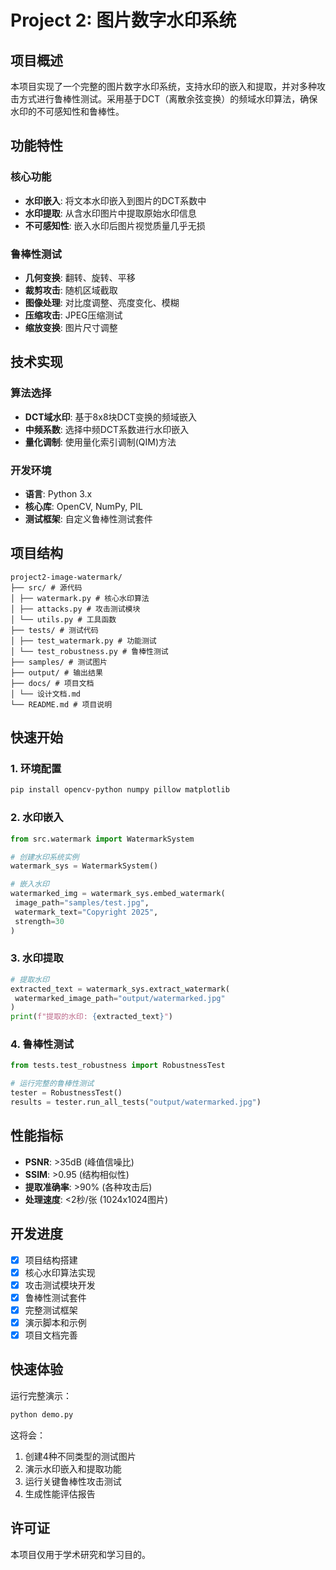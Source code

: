 ﻿# Project 2: 图片数字水印系统

## 项目概述

本项目实现了一个完整的图片数字水印系统，支持水印的嵌入和提取，并对多种攻击方式进行鲁棒性测试。采用基于DCT（离散余弦变换）的频域水印算法，确保水印的不可感知性和鲁棒性。

## 功能特性

### 核心功能
- **水印嵌入**: 将文本水印嵌入到图片的DCT系数中
- **水印提取**: 从含水印图片中提取原始水印信息
- **不可感知性**: 嵌入水印后图片视觉质量几乎无损

### 鲁棒性测试
- **几何变换**: 翻转、旋转、平移
- **裁剪攻击**: 随机区域截取
- **图像处理**: 对比度调整、亮度变化、模糊
- **压缩攻击**: JPEG压缩测试
- **缩放变换**: 图片尺寸调整

## 技术实现

### 算法选择
- **DCT域水印**: 基于8x8块DCT变换的频域嵌入
- **中频系数**: 选择中频DCT系数进行水印嵌入
- **量化调制**: 使用量化索引调制(QIM)方法

### 开发环境
- **语言**: Python 3.x
- **核心库**: OpenCV, NumPy, PIL
- **测试框架**: 自定义鲁棒性测试套件

## 项目结构

```
project2-image-watermark/
├── src/ # 源代码
│ ├── watermark.py # 核心水印算法
│ ├── attacks.py # 攻击测试模块
│ └── utils.py # 工具函数
├── tests/ # 测试代码
│ ├── test_watermark.py # 功能测试
│ └── test_robustness.py # 鲁棒性测试
├── samples/ # 测试图片
├── output/ # 输出结果
├── docs/ # 项目文档
│ └── 设计文档.md
└── README.md # 项目说明
```

## 快速开始

### 1. 环境配置
```bash
pip install opencv-python numpy pillow matplotlib
```

### 2. 水印嵌入
```python
from src.watermark import WatermarkSystem

# 创建水印系统实例
watermark_sys = WatermarkSystem()

# 嵌入水印
watermarked_img = watermark_sys.embed_watermark(
 image_path="samples/test.jpg",
 watermark_text="Copyright 2025",
 strength=30
)
```

### 3. 水印提取
```python
# 提取水印
extracted_text = watermark_sys.extract_watermark(
 watermarked_image_path="output/watermarked.jpg"
)
print(f"提取的水印: {extracted_text}")
```

### 4. 鲁棒性测试
```python
from tests.test_robustness import RobustnessTest

# 运行完整的鲁棒性测试
tester = RobustnessTest()
results = tester.run_all_tests("output/watermarked.jpg")
```

## 性能指标

- **PSNR**: >35dB (峰值信噪比)
- **SSIM**: >0.95 (结构相似性)
- **提取准确率**: >90% (各种攻击后)
- **处理速度**: <2秒/张 (1024x1024图片)

## 开发进度

- [x] 项目结构搭建
- [x] 核心水印算法实现
- [x] 攻击测试模块开发
- [x] 鲁棒性测试套件
- [x] 完整测试框架
- [x] 演示脚本和示例
- [x] 项目文档完善

## 快速体验

运行完整演示：
```bash
python demo.py
```

这将会：
1. 创建4种不同类型的测试图片
2. 演示水印嵌入和提取功能
3. 运行关键鲁棒性攻击测试
4. 生成性能评估报告

## 许可证

本项目仅用于学术研究和学习目的。

